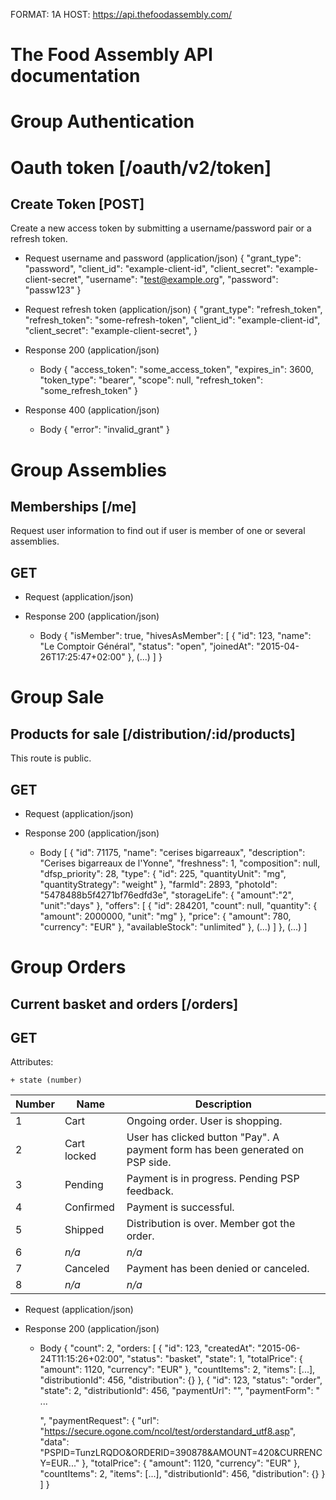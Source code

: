 FORMAT: 1A
HOST: https://api.thefoodassembly.com/

# The Food Assembly API documentation

# Group Authentication

# Oauth token [/oauth/v2/token]

## Create Token [POST]

Create a new access token by submitting a username/password pair or a refresh token.

+ Request username and password (application/json)
    {
        "grant_type": "password",
        "client_id": "example-client-id",
        "client_secret": "example-client-secret",
        "username": "test@example.org",
        "password": "passw123"
    }

+ Request refresh token (application/json)
    {
        "grant_type": "refresh_token",
        "refresh_token": "some-refresh-token",
        "client_id": "example-client-id",
        "client_secret": "example-client-secret",
    }

+ Response 200 (application/json)
    + Body
        {
            "access_token": "some_access_token",
            "expires_in": 3600,
            "token_type": "bearer",
            "scope": null,
            "refresh_token": "some_refresh_token"
        }

+ Response 400 (application/json)
    + Body
        {
            "error": "invalid_grant"
        }

# Group Assemblies

## Memberships [/me]

Request user information to find out if user is member of one or several assemblies.

## GET

+ Request (application/json)

+ Response 200 (application/json)
    + Body
        {
            "isMember": true,
            "hivesAsMember": [
                {
                    "id": 123,
                    "name": "Le Comptoir Général",
                    "status": "open",
                    "joinedAt": "2015-04-26T17:25:47+02:00"
                },
                (...)
            ]
        }

# Group Sale

## Products for sale [/distribution/:id/products]

This route is public.

## GET

+ Request (application/json)

+ Response 200 (application/json)
    + Body
        [
            {
                "id": 71175,
                "name": "cerises bigarreaux",
                "description": "Cerises bigarreaux de l'Yonne",
                "freshness": 1,
                "composition": null,
                "dfsp_priority": 28,
                "type": {
                    "id": 225,
                    "quantityUnit": "mg",
                    "quantityStrategy": "weight"
                },
                "farmId": 2893,
                "photoId": "5478488b5f4271bf76edfd3e",
                "storageLife": {
                    "amount":"2",
                    "unit":"days"
                },
                "offers": [
                    {
                        "id": 284201,
                        "count": null,
                        "quantity": {
                            "amount": 2000000,
                            "unit": "mg"
                        },
                        "price": {
                            "amount": 780,
                            "currency": "EUR"
                        },
                        "availableStock": "unlimited"
                    },
                    (...)
                ]
            },
            (...)
        ]

# Group Orders

## Current basket and orders [/orders]

## GET

Attributes:

    + state (number)

Number | Name        | Description
-------|-------------|------------
1      | Cart        | Ongoing order. User is shopping.
2      | Cart locked | User has clicked button "Pay". A payment form has been generated on PSP side.
3      | Pending     | Payment is in progress. Pending PSP feedback.
4      | Confirmed   | Payment is successful.
5      | Shipped     | Distribution is over. Member got the order.
6      | *n/a*       | *n/a*
7      | Canceled    | Payment has been denied or canceled.
8      | *n/a*       | *n/a*

+ Request (application/json)

+ Response 200 (application/json)
    + Body
        {
            "count": 2,
            "orders: [
                {
                    "id": 123,
                    "createdAt": "2015-06-24T11:15:26+02:00",
                    "status": "basket",
                    "state": 1,
                    "totalPrice": {
                        "amount": 1120,
                        "currency": "EUR"
                    },
                    "countItems": 2,
                    "items": [...],
                    "distributionId": 456,
                    "distribution": {}
                },
                {
                    "id": 123,
                    "status": "order",
                    "state": 2,
                    "distributionId": 456,
                    "paymentUrl": "",
                    "paymentForm": "<form>...</form>",
                    "paymentRequest": {
                        "url": "https://secure.ogone.com/ncol/test/orderstandard_utf8.asp",
                        "data": "PSPID=TunzLRQDO&ORDERID=390878&AMOUNT=420&CURRENCY=EUR..."
                    },
                    "totalPrice": {
                        "amount": 1120,
                        "currency": "EUR"
                    },
                    "countItems": 2,
                    "items": [...],
                    "distributionId": 456,
                    "distribution": {}
                }
            ]
        }
